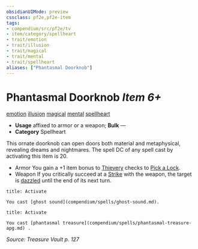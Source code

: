 ```yaml
---
obsidianUIMode: preview
cssclass: pf2e,pf2e-item
tags:
- compendium/src/pf2e/tv
- item/category/spellheart
- trait/emotion
- trait/illusion
- trait/magical
- trait/mental
- trait/spellheart
aliases: ["Phantasmal Doorknob"]
---
```

# Phantasmal Doorknob *Item 6+*  
[emotion](rules/traits/emotion.md)  [illusion](rules/traits/illusion.md)  [magical](rules/traits/magical.md)  [mental](rules/traits/mental.md)  [spellheart](rules/traits/spellheart-som.md)  

- **Usage** affixed to armor or a weapon; **Bulk** —
- **Category** Spellheart

This ornate doorknob can open doors both material and metaphysical, revealing dreams and nightmares. The spell DC of any spell cast by activating this item is 20.

- Armor You gain a +1 item bonus to [Thievery](compendium/skills.md#Thievery) checks to [Pick a Lock](rules/actions/pick-a-lock.md).
- Weapon If you critically succeed at a [Strike](rules/actions/strike.md) with the weapon, the target is [dazzled](rules/conditions.md#Dazzled) until the end of its next turn.

```ad-embed-ability
title: Activate

You cast [ghost sound](compendium/spells/ghost-sound.md).
```

```ad-embed-ability
title: Activate

You cast [phantasmal treasure](compendium/spells/phantasmal-treasure-apg.md) .
```

*Source: Treasure Vault p. 127*